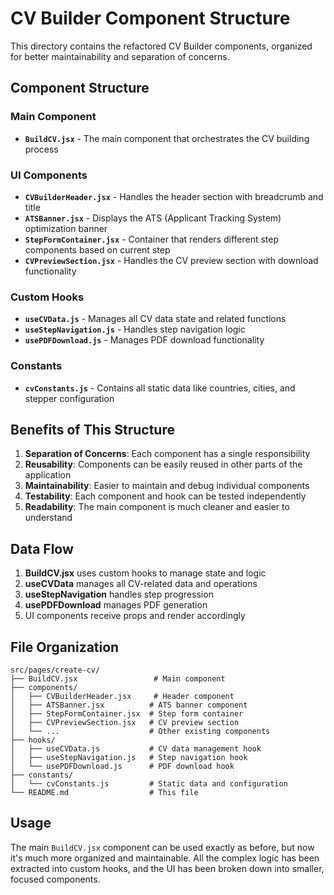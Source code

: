 # CV Builder Component Structure

This directory contains the refactored CV Builder components, organized for better maintainability and separation of concerns.

## Component Structure

### Main Component
- **`BuildCV.jsx`** - The main component that orchestrates the CV building process

### UI Components
- **`CVBuilderHeader.jsx`** - Handles the header section with breadcrumb and title
- **`ATSBanner.jsx`** - Displays the ATS (Applicant Tracking System) optimization banner
- **`StepFormContainer.jsx`** - Container that renders different step components based on current step
- **`CVPreviewSection.jsx`** - Handles the CV preview section with download functionality

### Custom Hooks
- **`useCVData.js`** - Manages all CV data state and related functions
- **`useStepNavigation.js`** - Handles step navigation logic
- **`usePDFDownload.js`** - Manages PDF download functionality

### Constants
- **`cvConstants.js`** - Contains all static data like countries, cities, and stepper configuration

## Benefits of This Structure

1. **Separation of Concerns**: Each component has a single responsibility
2. **Reusability**: Components can be easily reused in other parts of the application
3. **Maintainability**: Easier to maintain and debug individual components
4. **Testability**: Each component and hook can be tested independently
5. **Readability**: The main component is much cleaner and easier to understand

## Data Flow

1. **BuildCV.jsx** uses custom hooks to manage state and logic
2. **useCVData** manages all CV-related data and operations
3. **useStepNavigation** handles step progression
4. **usePDFDownload** manages PDF generation
5. UI components receive props and render accordingly

## File Organization

```
src/pages/create-cv/
├── BuildCV.jsx                 # Main component
├── components/
│   ├── CVBuilderHeader.jsx     # Header component
│   ├── ATSBanner.jsx          # ATS banner component
│   ├── StepFormContainer.jsx  # Step form container
│   ├── CVPreviewSection.jsx   # CV preview section
│   └── ...                    # Other existing components
├── hooks/
│   ├── useCVData.js           # CV data management hook
│   ├── useStepNavigation.js   # Step navigation hook
│   └── usePDFDownload.js      # PDF download hook
├── constants/
│   └── cvConstants.js         # Static data and configuration
└── README.md                  # This file
```

## Usage

The main `BuildCV.jsx` component can be used exactly as before, but now it's much more organized and maintainable. All the complex logic has been extracted into custom hooks, and the UI has been broken down into smaller, focused components. 
